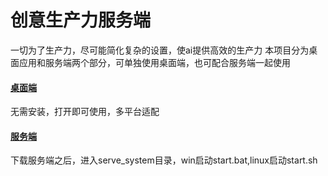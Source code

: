 # 创意生产力服务端

一切为了生产力，尽可能简化复杂的设置，使ai提供高效的生产力
本项目分为桌面应用和服务端两个部分，可单独使用桌面端，也可配合服务端一起使用

#### [桌面端](https://github.com/ExpanderHx/creative_production_desktop)

无需安装，打开即可使用，多平台适配

#### [服务端](https://github.com/ExpanderHx/creative_production_serve)

下载服务端之后，进入serve_system目录，win启动start.bat,linux启动start.sh




